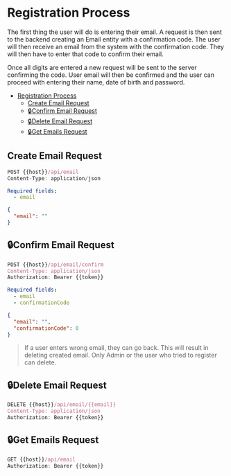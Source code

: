 # Registration Process

The first thing the user will do is entering their email. A request is then sent to the backend creating an Email entity with a confirmation code.
The user will then receive an email from the system with the confirmation code. They will then have to enter that code to confirm their email.

Once all digits are entered a new request will be sent to the server confirming the code. User email will then be confirmed and the user can proceed with entering their
name, date of birth and password.

- [Registration Process](#registration-process)
  - [Create Email Request](#create-email-request)
  - [🔒Confirm Email Request](#confirm-email-request)
  - [🔒Delete Email Request](#delete-email-request)
  - [🔒Get Emails Request](#get-emails-request)

## Create Email Request

```js
POST {{host}}/api/email
Content-Type: application/json
```

```yml
Required fields:
  - email
```

```json
{
  "email": ""
}
```

## 🔒Confirm Email Request

```js
POST {{host}}/api/email/confirm
Content-Type: application/json
Authorization: Bearer {{token}}
```

```yml
Required fields:
  - email
  - confirmationCode
```

```json
{
  "email": "",
  "confirmationCode": 0
}
```

> If a user enters wrong email, they can go back.
> This will result in deleting created email.
> Only Admin or the user who tried to register can delete.

## 🔒Delete Email Request

```js
DELETE {{host}}/api/email/{{email}}
Content-Type: application/json
Authorization: Bearer {{token}}
```

## 🔒Get Emails Request

```js
GET {{host}}/api/email
Authorization: Bearer {{token}}
```
